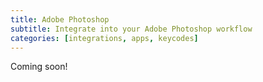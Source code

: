 ```yaml
---
title: Adobe Photoshop
subtitle: Integrate into your Adobe Photoshop workflow
categories: [integrations, apps, keycodes]
---
```


Coming soon!
